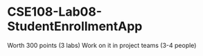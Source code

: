 # CSE108-Lab08-StudentEnrollmentApp
Worth 300 points (3 labs) Work on it in project teams (3-4 people)
